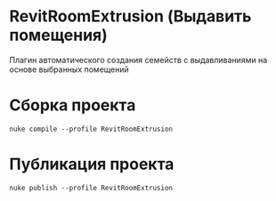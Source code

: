 # RevitRoomExtrusion (Выдавить помещения)
Плагин автоматического создания семейств с выдавливаниями на основе выбранных помещений 

# Сборка проекта
```
nuke compile --profile RevitRoomExtrusion
```

# Публикация проекта
```
nuke publish --profile RevitRoomExtrusion
```
